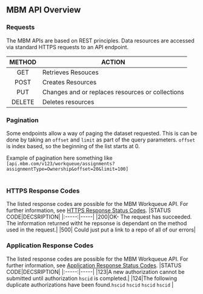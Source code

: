 ## MBM API Overview<br>

### Requests<br>
The MBM APIs are based on REST principles. Data resources are accessed via standard HTTPS requests to an API endpoint.

|**METHOD**|**ACTION**|
|:------:|------|
|GET|Retrieves Resouces|
|POST|Creates Resources|
|PUT|Changes and or replaces resources or collections|
|DELETE|Deletes resources|

### Pagination
Some endpoints allow a way of paging the dataset requested. This is can be done by taking an ```offset``` and ```limit``` as part of the query parameters. ```offset``` is index based, so the beginning of the list starts at 0.

Example of pagination here something like ```[api.mbm.com/v123/workqueue/assignments?assignmentType=Ownership&offset=20&limit=100]```
<br><br>
### **HTTPS Response Codes**<br>
The listed response codes are possible for the MBM Workqueue API. For further information, see [HTTPS Response Status Codes](https://www.google.com).
|STATUS CODE|DECSRIPTION|
|:-----:|-----|
|200|OK- The request has succeeded. The information returned witht he repsonse is dependant on the method used in the request.|
|500| Could just put a link to a repo of all of our errors|


### **Application Response Codes**<br>
The listed response codes are possible for the MBM Workqueue API. For further information, see [Application Response Status Codes](https://www.google.com).
|STATUS CODE|DECSRIPTION|
|:-----:|-----|
|123|A new authorization cannot be submitted until authorization ```hscid``` is completed.|
|124|The following duplicate authorizations have been found.```hscid``` ```hscid``` ```hscid``` ```hscid``` |

